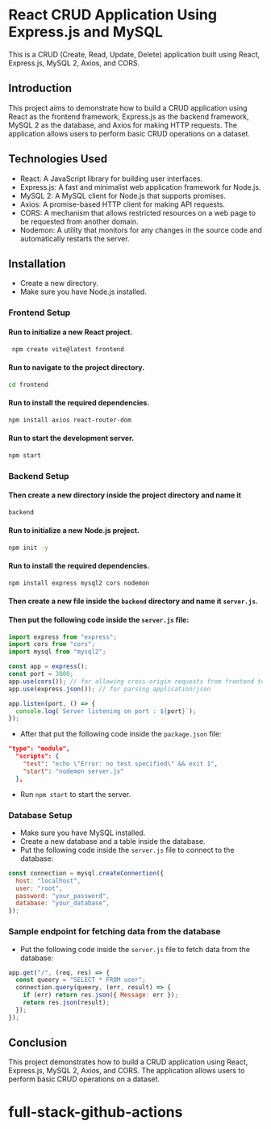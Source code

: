 # React CRUD Application Using Express.js and MySQL

This is a CRUD (Create, Read, Update, Delete) application built using React, Express.js, MySQL 2, Axios, and CORS.

## Introduction
This project aims to demonstrate how to build a CRUD application using React as the frontend framework, Express.js as the backend framework, MySQL 2 as the database, and Axios for making HTTP requests. The application allows users to perform basic CRUD operations on a dataset.

## Technologies Used
- React: A JavaScript library for building user interfaces.
- Express.js: A fast and minimalist web application framework for Node.js.
- MySQL 2: A MySQL client for Node.js that supports promises.
- Axios: A promise-based HTTP client for making API requests.
- CORS: A mechanism that allows restricted resources on a web page to be requested from another domain.
- Nodemon: A utility that monitors for any changes in the source code and automatically restarts the server.

## Installation
- Create a new directory.
- Make sure you have Node.js installed.

### Frontend Setup
#### Run to initialize a new React project.
```sh
 npm create vite@latest frontend
```

#### Run to navigate to the project directory.
```sh
cd frontend
```

#### Run to install the required dependencies.
```sh
npm install axios react-router-dom
```

#### Run to start the development server.
```sh
npm start
```

### Backend Setup
#### Then create a new directory inside the project directory and name it
```sh
backend
```

#### Run to initialize a new Node.js project.
```sh
npm init -y
```

#### Run to install the required dependencies.
```sh
npm install express mysql2 cors nodemon
```
#### Then create a new file inside the `backend` directory and name it `server.js`.
#### Then put the following code inside the `server.js` file:

```javascript
import express from "express";
import cors from "cors";
import mysql from "mysql2";

const app = express();
const port = 3000;
app.use(cors()); // for allowing cross-origin requests from frontend to backend server.It is a middleware function.
app.use(express.json()); // for parsing application/json

app.listen(port, () => {
  console.log(`Server listening on port : ${port}`);
});
```
- After that put the following code inside the `package.json` file:

```json
"type": "module",
  "scripts": {
    "test": "echo \"Error: no test specified\" && exit 1",
    "start": "nodemon server.js"
  },
```
- Run `npm start` to start the server.

### Database Setup
- Make sure you have MySQL installed.
- Create a new database and a table inside the database.
- Put the following code inside the `server.js` file to connect to the database:

```javascript
const connection = mysql.createConnection({
  host: "localhost",
  user: "root",
  password: "your_password",
  database: "your_database",
});
```

### Sample endpoint for fetching data from the database
- Put the following code inside the `server.js` file to fetch data from the database:

```javascript
app.get("/", (req, res) => {
  const queery = "SELECT * FROM user";
  connection.query(queery, (err, result) => {
    if (err) return res.json({ Message: err });
    return res.json(result);
  });
});
```

## Conclusion
This project demonstrates how to build a CRUD application using React, Express.js, MySQL 2, Axios, and CORS. The application allows users to perform basic CRUD operations on a dataset.
# full-stack-github-actions
